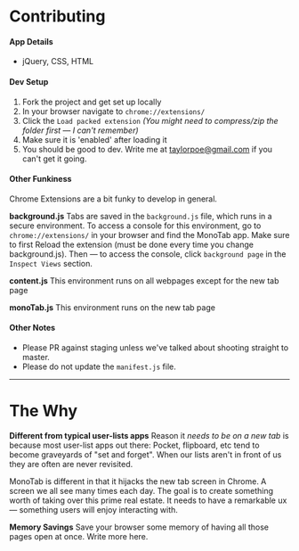 
# Contributing

#### App Details
* jQuery, CSS, HTML

#### Dev Setup
1. Fork the project and get set up locally
2. In your browser navigate to `chrome://extensions/`
3. Click the `Load packed extension` _(You might need to compress/zip the folder first — I can't remember)_
4. Make sure it is 'enabled' after loading it
5. You should be good to dev. Write me at taylorpoe@gmail.com if you can't get it going.

#### Other Funkiness
Chrome Extensions are a bit funky to develop in general.

**background.js**
Tabs are saved in the `background.js` file, which runs in a secure environment. To access a console for this environment, go to `chrome://extensions/` in your browser and find the MonoTab app. Make sure to first Reload the extension (must be done every time you change background.js). Then — to access the console, click `background page` in the `Inspect Views` section.

**content.js**
This environment runs on all webpages except for the new tab page

**monoTab.js**
This environment runs on the new tab page

#### Other Notes
* Please PR against staging unless we've talked about shooting straight to master.
* Please do not update the `manifest.js` file.

----

# The Why

**Different from typical user-lists apps**
Reason it _needs to be on a new tab_ is because most user-list apps out there:
Pocket, flipboard, etc tend to become graveyards of "set and forget". When our lists
aren't in front of us they are often are never revisited.

MonoTab is different in that it hijacks the new tab screen in Chrome. A screen
we all see many times each day. The goal is to create something worth of taking over this
prime real estate. It needs to have a remarkable ux — something users will enjoy interacting with.

**Memory Savings**
Save your browser some memory of having all those pages open at once. Write more here.